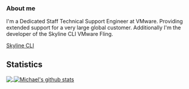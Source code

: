 ### About me

<!--
**mdhemmi/mdhemmi** is a ✨ _special_ ✨ repository because its `README.md` (this file) appears on your GitHub profile.

Here are some ideas to get you started:

- 🔭 I’m currently working on ...
- 🌱 I’m currently learning ...
- 👯 I’m looking to collaborate on ...
- 🤔 I’m looking for help with ...
- 💬 Ask me about ...
- 📫 How to reach me: ...
- 😄 Pronouns: ...
- ⚡ Fun fact: ...
-->

I'm a Dedicated Staff Technical Support Engineer at VMware. Providing extended support for a very large global customer. Additionally I'm the developer of the Skyline CLI VMware Fling. 

[Skyline CLI](https://flings.vmware.com/skyline-cli)

## Statistics
<!-- Thanks to https://github.com/anuraghazra/github-readme-stats -->

<!-- Top Language Dashboard -->
<a href="https://github.com/mdhemmi">
<img align="center" src="https://github-readme-stats.vercel.app/api/top-langs/?username=mdhemmi&theme=merko" />
</a>

<!-- Stats Dashboard -->
<a href="https://github.com/mdhemmi">
<img align="center" src="https://github-readme-stats.vercel.app/api?username=mdhemmi&show_icons=true&theme=merko&line_height=27" alt="Michael's github stats" />
</a>
